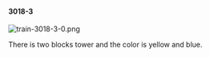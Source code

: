 #### 3018-3
![train-3018-3-0.png](https://github.com/lil-lab/nlvr/raw/master/nlvr/train/images/20/train-3018-3-0.png "train-3018-3-0.png")

There is two blocks tower and the color is yellow and blue.